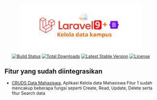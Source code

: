 <p align="center"><a href="https://laravel.com" target="_blank"><img src="https://github.com/aspsptyd/laravel-crud-kampus/blob/master/resource/images/kelola-data-kampus-1.svg" width="400" alt="Laravel Logo"></a></p>

<p align="center">
<a href="https://github.com/laravel/framework/actions"><img src="https://github.com/laravel/framework/workflows/tests/badge.svg" alt="Build Status"></a>
<a href="https://packagist.org/packages/laravel/framework"><img src="https://img.shields.io/packagist/dt/laravel/framework" alt="Total Downloads"></a>
<a href="https://packagist.org/packages/laravel/framework"><img src="https://img.shields.io/packagist/v/laravel/framework" alt="Latest Stable Version"></a>
<a href="https://packagist.org/packages/laravel/framework"><img src="https://img.shields.io/packagist/l/laravel/framework" alt="License"></a>
</p>

## Fitur yang sudah diintegrasikan 

- <a href="https://github.com/aspsptyd/laravel-crud-kampus/wiki/Fitur-1-:-CRUDS-Data-Mahasiswa">CRUDS Data Mahasiswa</a>, Aplikasi Kelola data Mahasiswa Fitur 1 sudah mencakup beberapa fungsi seperti Create, Read, Update, Delete serta fitur Search data
